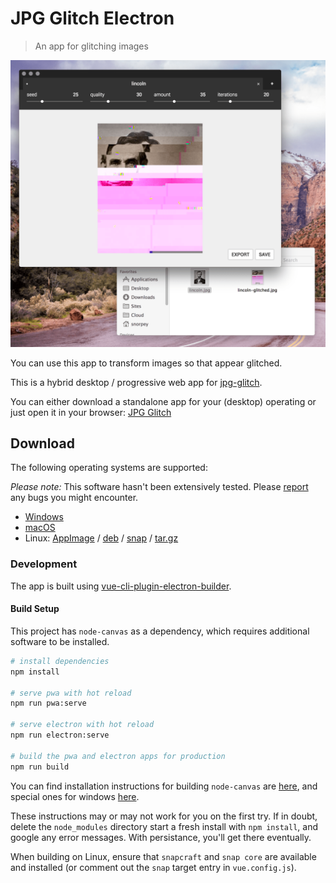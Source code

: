 # JPG Glitch Electron

> An app for glitching images

![Windows Screenshot](docs/screenshots/mac/01.png)

You can use this app to transform images so that appear glitched.

This is a hybrid desktop / progressive web app for [jpg-glitch](https://snorpey.github.io/jpg-glitch).

You can either download a standalone app for your (desktop) operating or just open it in your browser: [
JPG Glitch](https://snorpey.github.io/jpg-glitch-electron)

## Download
The following operating systems are supported:

_Please note:_ This software hasn't been extensively tested. Please [report](../../issues) any bugs you might encounter.

* [Windows](https://github.com/snorpey/jpg-glitch-electron/releases/download/0.0.4/JPG.Glitch.Setup.0.0.4.exe)
* [macOS](https://github.com/snorpey/jpg-glitch-electron/releases/download/0.0.4/JPG.Glitch-0.0.4.dmg)
* Linux: [AppImage](https://github.com/snorpey/jpg-glitch-electron/releases/download/0.0.4/JPG.Glitch.0.0.4.AppImage) / [deb](https://github.com/snorpey/jpg-glitch-electron/releases/download/0.0.4/jpg-glitch-electron_0.0.4_amd64.deb) / [snap](https://github.com/snorpey/jpg-glitch-electron/releases/download/0.0.4/jpg-glitch-electron_0.0.4_amd64.snap) / [tar.gz](https://github.com/snorpey/jpg-glitch-electron/releases/download/0.0.4/jpg-glitch-electron-0.0.4.tar.gz)


### Development

The app is built using [vue-cli-plugin-electron-builder](https://nklayman.github.io/vue-cli-plugin-electron-builder).

#### Build Setup

This project has `node-canvas` as a dependency, which requires additional software to be installed.

``` bash
# install dependencies
npm install

# serve pwa with hot reload
npm run pwa:serve

# serve electron with hot reload
npm run electron:serve

# build the pwa and electron apps for production
npm run build

```

You can find installation instructions for building `node-canvas` are [here](https://github.com/Automattic/node-canvas), and special ones for windows [here](https://github.com/Automattic/node-canvas/wiki/Installation---Windows#install-with-chocolatey). 

These instructions may or may not work for you on the first try. If in doubt, delete the `node_modules` directory start a fresh install with `npm install`, and google any error messages. With persistance, you'll get there eventually.

When building on Linux, ensure that `snapcraft` and `snap core` are available and installed (or comment out the `snap` target entry in `vue.config.js`).

